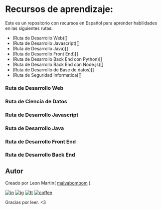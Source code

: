 # Recursos de aprendizaje:

Este es un repositorio con recursos en Español para aprender habilidades en las siguientes rutas:

* (Ruta de Desarrollo Web)[]
* (Ruta de Desarrollo Javascript)[]
* (Ruta de Desarrollo Java)[]
* (Ruta de Desarrollo Front End)[]
* (Ruta de Desarrollo Back End con Python)[]
* (Ruta de Desarrollo Back End con Node.js)[]
* (Ruta de Desarrollo de Base de datos)[]
* (Ruta de Seguridad Informatica)[]


### Ruta de Desarrollo Web

### Ruta de Ciencia de Datos

### Ruta de Desarrollo Javascript

### Ruta de Desarrollo Java

### Ruta de Desarrollo Front End

### Ruta de Desarrollo Back End



## Autor

Creado por Leon Martin( [malvabombom](https://github.com/malvabombom) ).

[![in]][in-link] [![ig]][ig-link] [![tt]][tt-link] [![coffee]][coffee-link]

Gracias por leer. <3

[in]: https://img.shields.io/badge/LinkedIn-0077B5?style=flat-square&logo=linkedin&logoColor=white
[ig]: https://img.shields.io/badge/Instagram-E4405F?style=flat-square&logo=instagram&logoColor=white
[tt]: https://img.shields.io/badge/tiktok-000000?style=flat-square&logo=tiktok&logoColor=white
[coffee]: https://img.shields.io/badge/Buy_Me_A_Coffee-FFDD00?style=flat-square&logo=buy-me-a-coffee&logoColor=black

[in-link]: https://www.linkedin.com/in/martin-manriquez-899877177/
[ig-link]: https://www.instagram.com/malvabombom/
[tt-link]: https://www.tiktok.com/@malvabombom
[coffee-link]: https://www.buymeacoffee.com/malvabombom
